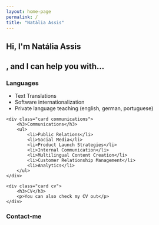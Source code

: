 ```yaml
---
layout: home-page
permalink: /
title: "Natália Assis"
---
```


<section id="header">
    <h1>Hi, I'm Natália Assis</h1>
    <h2>, and I can help you with...</h2>
</section>

<section class="cards">
    <div class="card languages">
        <h3>Languages</h3>
        <ul>
            <li>Text Translations</li>
            <li>Software internationalization</li>
            <li>Private language teaching (english, german, portuguese)</li>
        </ul>
    </div>

    <div class="card communications">
        <h3>Communications</h3>
        <ul>
            <li>Public Relations</li>
            <li>Social Media</li>
            <li>Product Launch Strategies</li>
            <li>Internal Communication</li>
            <li>Multilingual Content Creation</li>
            <li>Customer Relationship Management</li>
            <li>Analytics</li>
        </ul>
    </div>

    <div class="card cv">
        <h3>CV</h3>
        <p>You can also check my CV out</p>
    </div>
</section>

<section class="contact-me">
    <h3>Contact-me</h3>
</section>
